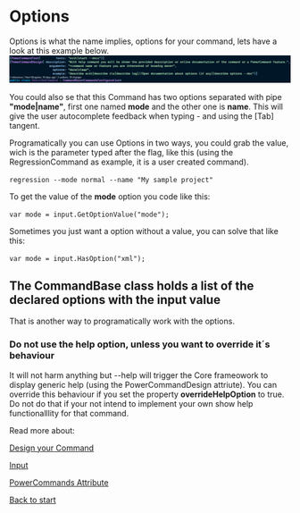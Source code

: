 # Options

Options is what the name implies, options for your command, lets have a look at this example below.
![Alt text](images/attributes.png?raw=true "Attributes")

You could also se that this Command has two options separated with pipe **"mode|name"**, first one named **mode** and the other one is **name**. This will give the user autocomplete feedback when typing - and using the [Tab] tangent.

Programatically you can use Options in two ways, you could grab the value, wich is the parameter typed after the flag, like this (using the RegressionCommand as example, it is a user created command).

``` regression --mode normal --name "My sample project" ```

To get the value of the **mode** option you code like this:

``` var mode = input.GetOptionValue("mode"); ```

Sometimes you just want a option without a value, you can solve that like this:

``` var mode = input.HasOption("xml"); ```

## The CommandBase class holds a list of the declared options with the input value
That is another way to programatically work with the options.

### Do not use the help option, unless you want to override it´s behaviour
It will not harm anything but --help will trigger the Core frameowork to display generic help (using the PowerCommandDesign attriute).
You can override this behaviour if you set the property **overrideHelpOption** to true. Do not do that if your not intend to implement your own show help functionalllity for that command.

Read more about:

[Design your Command](Design_command.md)

[Input](Input.md)

[PowerCommands Attribute](PowerCommandAttribute.md)

[Back to start](https://github.com/PowerCommands/PowerCommands2022/blob/main/Docs/README.md)